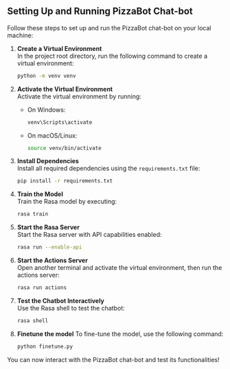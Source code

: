 ## Setting Up and Running PizzaBot Chat-bot

Follow these steps to set up and run the PizzaBot chat-bot on your local machine:

1. **Create a Virtual Environment**  
   In the project root directory, run the following command to create a virtual environment:  
   ```bash
   python -m venv venv
   ```

2. **Activate the Virtual Environment**  
   Activate the virtual environment by running:  
   - On Windows:  
     ```bash
     venv\Scripts\activate
     ```
   - On macOS/Linux:  
     ```bash
     source venv/bin/activate
     ```

3. **Install Dependencies**  
   Install all required dependencies using the `requirements.txt` file:  
   ```bash
   pip install -r requirements.txt
   ```

4. **Train the Model**  
   Train the Rasa model by executing:  
   ```bash
   rasa train
   ```

5. **Start the Rasa Server**  
   Start the Rasa server with API capabilities enabled:  
   ```bash
   rasa run --enable-api
   ```

6. **Start the Actions Server**  
   Open another terminal and activate the virtual environment, then run the actions server:  
   ```bash
   rasa run actions
   ```

7. **Test the Chatbot Interactively**  
   Use the Rasa shell to test the chatbot:  
   ```bash
   rasa shell
   ```

8. **Finetune the model**
   To fine-tune the model, use the following command:
   ```bash
   python finetune.py
   ```

You can now interact with the PizzaBot chat-bot and test its functionalities!
